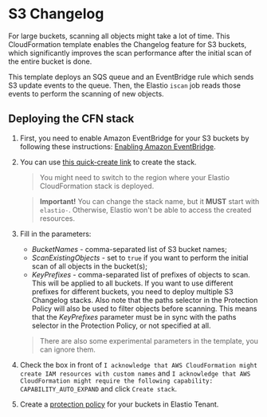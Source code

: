 # S3 Changelog

For large buckets, scanning all objects might take a lot of time. This CloudFormation template enables
the Changelog feature for S3 buckets, which significantly improves the scan performance after the initial
scan of the entire bucket is done.

This template deploys an SQS queue and an EventBridge rule which sends S3 update events to the queue.
Then, the Elastio `iscan` job reads those events to perform the scanning of new objects.

## Deploying the CFN stack

1. First, you need to enable Amazon EventBridge for your S3 buckets by following these instructions:
    [Enabling Amazon EventBridge](https://docs.aws.amazon.com/AmazonS3/latest/userguide/enable-event-notifications-eventbridge.html).
2. You can use
    [this quick-create link](https://us-east-2.console.aws.amazon.com/cloudformation/home?region=us-east-2#/stacks/create/review?templateURL=https://elastio-artifacts-kskorokhodov-us-east-2.s3.us-east-2.amazonaws.com/cloudformation-multiple-buckets.yaml&stackName=elastio-s3-changelog)
    to create the stack.

    > You might need to switch to the region where your Elastio CloudFormation stack is deployed.

    >**Important!** You can change the stack name, but it **MUST** start with `elastio-`. Otherwise, Elastio won't be able to access the created resources.

3. Fill in the parameters:
    * *BucketNames* - comma-separated list of S3 bucket names;
    * *ScanExistingObjects* - set to `true` if you want to perform the initial scan of all objects in the bucket(s);
    * *KeyPrefixes* - comma-separated list of prefixes of objects to scan. This will be applied to all buckets.
        If you want to use different prefixes for different buckets, you need to deploy multiple S3 Changelog stacks.
        Also note that the paths selector in the Protection Policy will also be used to filter objects before scanning.
        This means that the *KeyPrefixes* parameter must be in sync with the paths selector in the Protection Policy,
        or not specified at all.

    > There are also some experimental parameters in the template, you can ignore them.

4. Check the box in front of `I acknowledge that AWS CloudFormation might create IAM resources with custom names`
    and `I acknowledge that AWS CloudFormation might require the following capability: CAPABILITY_AUTO_EXPAND`
    and click `Create stack`.

5. Create a [protection policy](https://docs.elastio.com/docs/tenant/policies#protection-policies) for your buckets in Elastio Tenant.
